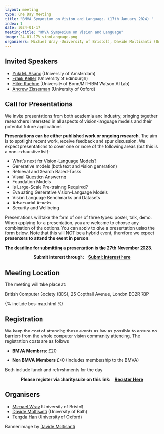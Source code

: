 ```yaml
---
layout: meeting
type: One Day Meeting
title: "BMVA Symposium on Vision and Language. (17th January 2024) "
index: 1
date: 2024-01-17
meeting-title: "BMVA Symposium on Vision and Language"
image: 24-01-17VisionLanguage.png
organisers: Michael Wray (University of Bristol), Davide Moltisanti (University of Bath), and Tengda Han (University of Oxford). 
---
```


## Invited Speakers

* [Yuki M. Asano](https://yukimasano.github.io/) (University of Amsterdam)
* [Frank Keller](https://homepages.inf.ed.ac.uk/keller/) (University of Edinburgh)
* [Hilde Kuehne](https://hildekuehne.github.io/) (University of Bonn/MIT-IBM Watson AI Lab)
* [Andrew Zisserman](https://www.robots.ox.ac.uk/~az/) (University of Oxford)


## Call for Presentations

We invite presentations from both academia and industry, bringing together researchers interested in all aspects of vision-language models and their potential future applications. 

**Presentations can be either published work or ongoing research**. The aim is to spotlight recent work, receive feedback and spur discussion. We expect presentations to cover one or more of the following areas (but this is a non-exhaustive list):

* What’s next for Vision-Language Models?
* Generative models (both text and vision generation)
* Retrieval and Search Based-Tasks
* Visual Question Answering
* Foundation Models
* Is Large-Scale Pre-training Required?
* Evaluating Generative Vision-Language Models
* Vision Language Benchmarks and Datasets
* Adversarial Attacks
* Security and Wellbeing

Presentations will take the form of one of three types: poster, talk, demo. When applying for a presentation, you are welcome to choose any combination of the options. You can apply to give a presentation using the form below.  Note that this will NOT be a hybrid event, therefore we expect **presenters to attend the event in person**.

**The deadline for submitting a presentation is the 27th November 2023.**


<div class="alert mt-3 alert-info" style="text-align:center;">
<span><strong>Submit interest through: &nbsp;&nbsp;
<a class="btn btn-warning" role="button" href="https://forms.gle/dJ5uw5i5F7jBQi977">Submit Interest here</a></strong></span>
</div>


## Meeting Location

The meeting will take place at:

British Computer Society (BCS), 25 Copthall Avenue, London EC2R 7BP

{% include bcs-map.html %}

## Registration

We keep the cost of attending these events as low as possible to ensure no barriers from the whole computer vision community attending. 
The registration costs are as follows 
- **BMVA Members**:  £20

- **Non BMVA Members**   £40 (Includes membership to the BMVA)

Both include lunch and refreshments for the day


<div class="alert mt-3 alert-info" style="text-align:center;">
<span><strong>Please register via charitysuite on this link: &nbsp;&nbsp;
<a class="btn btn-warning" role="button" href="https://bmva.charitysuite.com/events/iiso4qt1">Register Here</a></strong></span>
</div>

## Organisers

- [Michael Wray](https://mwray.github.io/) (University of Bristol)
- [Davide Moltisanti](https://www.davidemoltisanti.com/research/) (University of Bath)
- [Tengda Han](https://tengdahan.github.io/) (University of Oxford)


Banner image by [Davide Moltisanti](https://www.davidemoltisanti.com/research)
